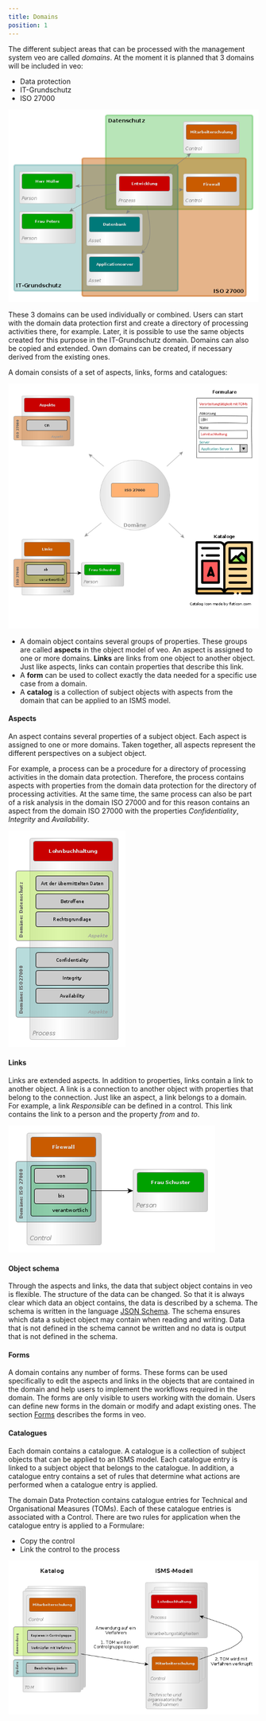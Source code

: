 ```yaml
---
title: Domains
position: 1
---
```

The different subject areas that can be processed with the management system veo are called *domains*. At the moment it is planned that 3 domains will be included in veo:

* Data protection
* IT-Grundschutz
* ISO 27000

![veo-domains](media/veo-domains.png)

These 3 domains can be used individually or combined. Users can start with the domain data protection first and create a directory of processing activities there, for example.
Later, it is possible to use the same objects created for this purpose in the IT-Grundschutz domain. Domains can also be copied and extended. Own domains can be created, if necessary derived from the existing ones.

A domain consists of a set of aspects, links, forms and catalogues:

![veo-domaene](media/veo-domaene.png)

* A domain object contains several groups of properties. These groups are called **aspects** in the object model of veo. An aspect is assigned to one or more domains.
**Links** are links from one object to another object. Just like aspects, links can contain properties that describe this link.
* A **form** can be used to collect exactly the data needed for a specific use case from a domain.
* A **catalog** is a collection of subject objects with aspects from the domain that can be applied to an ISMS model.

#### Aspects

An aspect contains several properties of a subject object. Each aspect is assigned to one or more domains. Taken together, all aspects represent the different perspectives on a subject object.

For example, a process can be a procedure for a directory of processing activities in the domain data protection. Therefore, the process contains aspects with properties from the domain data protection for the directory of processing activities. At the same time, the same process can also be part of a risk analysis in the domain ISO 27000 and for this reason contains an aspect from the domain ISO 27000 with the properties *Confidentiality*, *Integrity* and *Availability*.

![veo-aspects](media/veo-aspekte.png)

#### Links

Links are extended aspects. In addition to properties, links contain a link to another object. A link is a connection to another object with properties that belong to the connection. Just like an aspect, a link belongs to a domain. For example, a link *Responsible* can be defined in a control. This link contains the link to a person and the property *from* and *to*.

![veo-links](media/veo-links.png)

#### Object schema

Through the aspects and links, the data that subject object contains in veo is flexible. The structure of the data can be changed. So that it is always clear which data an object contains, the data is described by a schema. The schema is written in the language [JSON Schema](https://json-schema.org/). The schema ensures which data a subject object may contain when reading and writing. Data that is not defined in the schema cannot be written and no data is output that is not defined in the schema.

#### Forms

A domain contains any number of forms. These forms can be used specifically to edit the aspects and links in the objects that are contained in the domain and help users to implement the workflows required in the domain. The forms are only visible to users working with the domain. Users can define new forms in the domain or modify and adapt existing ones. The section [Forms](forms) describes the forms in veo.

#### Catalogues

Each domain contains a catalogue. A catalogue is a collection of subject objects that can be applied to an ISMS model. Each catalogue entry is linked to a subject object that belongs to the catalogue. In addition, a catalogue entry contains a set of rules that determine what actions are performed when a catalogue entry is applied.

The domain Data Protection contains catalogue entries for Technical and Organisational Measures (TOMs). Each of these catalogue entries is associated with a <DocLink to="/object_model/objects#control">Control</DocLink>. There are two rules for application when the catalogue entry is applied to a <DocLink to="/object_model/objects#process">Formulare</DocLink>:

* Copy the control
* Link the control to the process

![veo-catalogues](media/veo-kataloge.png)
